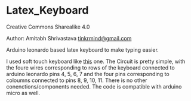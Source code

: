 Latex_Keyboard
==============

Creative Commons Sharealike 4.0

Author:
Amitabh Shrivastava
tinkrmind@gmail.com


Arduino leonardo based latex keyboard to make typing easier.

I used soft touch keyboard like [this](https://www.amazon.com/CHENBO-Universial-Switch-Keypad-Keyboard/dp/B078JDP442/ref=sr_1_2_sspa?ie=UTF8&qid=1520462531&sr=8-2-spons&keywords=4x4+keypad&psc=1) one. The Circuit is pretty simple, with the foure wires corresponding to rows of the keyboard connected to arduino leonardo pins 4, 5, 6, 7 and the four pins corresponding to coloumns connected to pins 8, 9, 10, 11. There is no other conenctions/components needed. The code is compatible with arduino micro as well.


